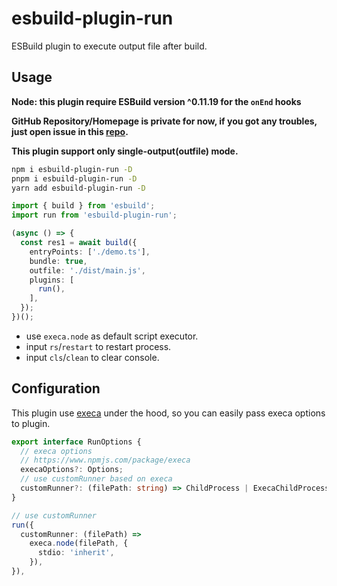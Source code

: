 # esbuild-plugin-run

ESBuild plugin to execute output file after build.

## Usage

**Node: this plugin require ESBuild version ^0.11.19 for the `onEnd` hooks**

**GitHub Repository/Homepage is private for now, if you got any troubles, just open issue in this [repo](https://github.com/linbudu599/Blog).**

**This plugin support only single-output(outfile) mode.**

```bash
npm i esbuild-plugin-run -D
pnpm i esbuild-plugin-run -D
yarn add esbuild-plugin-run -D
```

```typescript
import { build } from 'esbuild';
import run from 'esbuild-plugin-run';

(async () => {
  const res1 = await build({
    entryPoints: ['./demo.ts'],
    bundle: true,
    outfile: './dist/main.js',
    plugins: [
      run(),
    ],
  });
})();
```

- use `execa.node` as default script executor.
- input `rs`/`restart` to restart process.
- input `cls`/`clean` to clear console.

## Configuration

This plugin use [execa](https://www.npmjs.com/package/execa) under the hood, so you can easily pass execa options to plugin.

```typescript
export interface RunOptions {
  // execa options
  // https://www.npmjs.com/package/execa
  execaOptions?: Options;
  // use customRunner based on execa
  customRunner?: (filePath: string) => ChildProcess | ExecaChildProcess<string> | any;
}

// use customRunner
run({
  customRunner: (filePath) =>
    execa.node(filePath, {
      stdio: 'inherit',
    }),
}),
```
